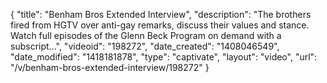 {
    "title": "Benham Bros Extended Interview",
    "description": "The brothers fired from HGTV over anti-gay remarks, discuss their values and stance. Watch full episodes of the Glenn Beck Program on demand with a subscript...",
    "videoid": "198272",
    "date_created": "1408046549",
    "date_modified": "1418181878",
    "type": "captivate",
    "layout": "video",
    "url": "\/v\/benham-bros-extended-interview\/198272"
}